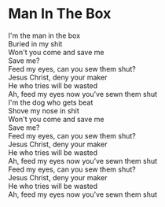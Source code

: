 # Man In The Box

I'm the man in the box  
Buried in my shit  
Won't you come and save me  
Save me?  
Feed my eyes, can you sew them shut?  
Jesus Christ, deny your maker  
He who tries will be wasted  
Ah, feed my eyes now you've sewn them shut  
I'm the dog who gets beat  
Shove my nose in shit  
Won't you come and save me  
Save me?  
Feed my eyes, can you sew them shut?  
Jesus Christ, deny your maker  
He who tries will be wasted  
Ah, feed my eyes now you've sewn them shut  
Feed my eyes, can you sew them shut?  
Jesus Christ, deny your maker  
He who tries will be wasted  
Ah, feed my eyes now you've sewn them shut
